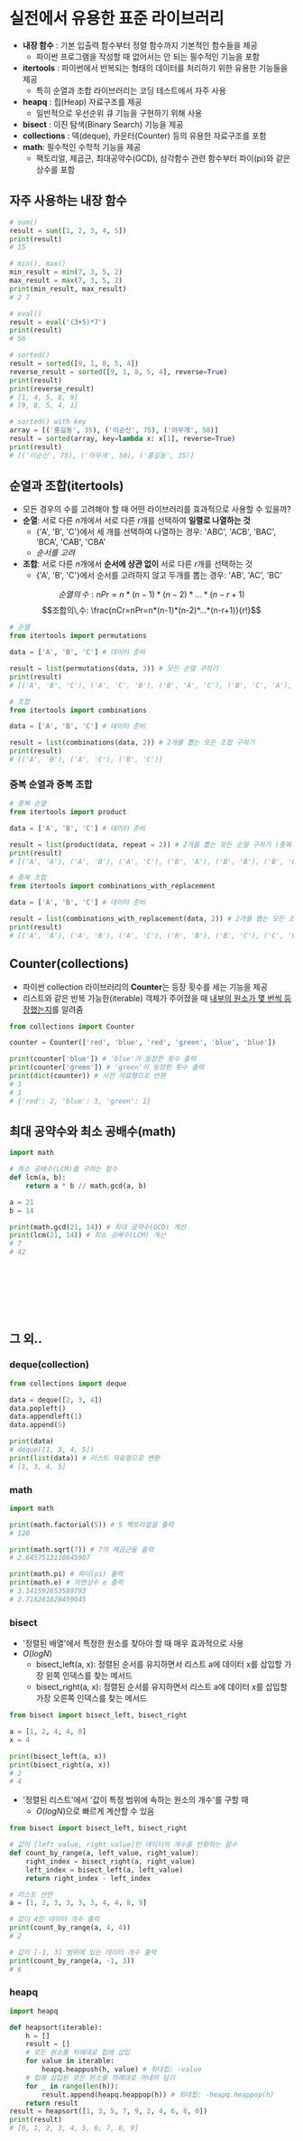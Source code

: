 # 실전에서 유용한 표준 라이브러리
* **내장 함수** : 기본 입출력 함수부터 정렬 함수까지 기본적인 함수들을 제공
  * 파이썬 프로그램을 작성할 때 없어서는 안 되는 필수적인 기능을 포함
* **itertools** : 파이썬에서 반복되는 형태의 데이터를 처리하기 위한 유용한 기능들을 제공
  * 특히 순열과 조합 라이브러리는 코딩 테스트에서 자주 사용
* **heapq** : 힙(Heap) 자료구조를 제공
  * 일반적으로 우선순위 큐 기능을 구현하기 위해 사용
* **bisect** : 이진 탐색(Binary Search) 기능을 제공
* **collections** : 덱(deque), 카운터(Counter) 등의 유용한 자료구조를 포함
* **math**: 필수적인 수학적 기능을 제공
  * 팩토리얼, 제곱근, 최대공약수(GCD), 삼각함수 관련 함수부터 파이(pi)와 같은 상수를 포함

## 자주 사용하는 내장 함수

```py
# sum()
result = sum([1, 2, 3, 4, 5])
print(result)
# 15

# min(), max()
min_result = min(7, 3, 5, 2)
max_result = max(7, 3, 5, 2)
print(min_result, max_result)
# 2 7

# eval()
result = eval('(3+5)*7')
print(result)
# 56

# sorted()
result = sorted([9, 1, 8, 5, 4])
reverse_result = sorted([9, 1, 8, 5, 4], reverse=True)
print(result)
print(reverse_result)
# [1, 4, 5, 8, 9]
# [9, 8, 5, 4, 1]

# sorted() with key
array = [('홍길동', 35), ('이순신', 75), ('아무개', 50)]
result = sorted(array, key=lambda x: x[1], reverse=True)
print(result)
# [('이순신', 75), ('아무개', 50), ('홍길동', 35)]
```

## 순열과 조합(itertools)

* 모든 경우의 수를 고려해야 할 때 어떤 라이브러리를 효과적으로 사용할 수 있을까?
* **순열**: 서로 다른 $n$개에서 서로 다른 $r$개를 선택하여 **일렬로 나열하는 것**
  * {'A', 'B', 'C'}에서 세 개를 선택하여 나열하는 경우: 'ABC', 'ACB', 'BAC', 'BCA', 'CAB', 'CBA'
  * *순서를 고려*
* **조합**: 서로 다른 $n$개에서 **순서에 상관 없이** 서로 다른 $r$개를 선택하는 것
  * {'A', 'B', 'C'}에서 순서를 고려하지 않고 두개를 뽑는 경우: 'AB', 'AC', 'BC'

$$순열의\,수: nPr=n*(n-1)*(n-2)*...*(n-r+1)$$
$$조합의\,수: \frac{nCr=nPr=n*(n-1)*(n-2)*...*(n-r+1)}{r!}$$

```py
# 순열
from itertools import permutations

data = ['A', 'B', 'C'] # 데이터 준비

result = list(permutations(data, 3)) # 모든 순열 구하기
print(result)
# [('A', 'B', 'C'), ('A', 'C', 'B'), ('B', 'A', 'C'), ('B', 'C', 'A'), ('C', 'A', 'B'), ('C', 'B', 'A')]

# 조합
from itertools import combinations

data = ['A', 'B', 'C'] # 데이터 준비

result = list(combinations(data, 2)) # 2개를 뽑는 모든 조합 구하기
print(result)
# [('A', 'B'), ('A', 'C'), ('B', 'C')]
```
### 중복 순열과 중복 조합

```py
# 중복 순열
from itertools import product

data = ['A', 'B', 'C'] # 데이터 준비

result = list(product(data, repeat = 2)) # 2개를 뽑는 모든 순열 구하기 (중복 허용)
print(result)
# [('A', 'A'), ('A', 'B'), ('A', 'C'), ('B', 'A'), ('B', 'B'), ('B', 'C'), ('C', 'A'), ('C', 'B'), ('C', 'C')]

# 중복 조합
from itertools import combinations_with_replacement

data = ['A', 'B', 'C'] # 데이터 준비

result = list(combinations_with_replacement(data, 2)) # 2개를 뽑는 모든 조합 구하기 (중복 허용)
print(result)
# [('A', 'A'), ('A', 'B'), ('A', 'C'), ('B', 'B'), ('B', 'C'), ('C', 'C')]
```

## Counter(collections)
* 파이썬 collection 라이브러리의 **Counter**는 등장 횟수를 세는 기능을 제공
* 리스트와 같은 반복 가능한(iterable) 객체가 주어졌을 때 <u>내부의 원소가 몇 번씩 등장했는지</u>를 알려줌

```py
from collections import Counter

counter = Counter(['red', 'blue', 'red', 'green', 'blue', 'blue'])

print(counter['blue']) # 'blue'가 등장한 횟수 출력
print(counter['green']) # 'green'이 등장한 횟수 출력
print(dict(counter)) # 사전 자료형으로 반환
# 3
# 1
# {'red': 2, 'blue': 3, 'green': 1}
```

## 최대 공약수와 최소 공배수(math)
```py
import math

# 최소 공배수(LCM)를 구하는 함수
def lcm(a, b):
    return a * b // math.gcd(a, b)

a = 21
b = 14

print(math.gcd(21, 14)) # 최대 공약수(GCD) 계산
print(lcm(21, 14)) # 최소 공배수(LCM) 계산
# 7
# 42
```

<br><br><br><br><br>

## 그 외..
### deque(collection)
```py
from collections import deque

data = deque([2, 3, 4])
data.popleft()
data.appendleft(1)
data.append(5)

print(data)
# deque([1, 3, 4, 5])
print(list(data)) # 리스트 자료형으로 변환
# [1, 3, 4, 5]
```

### math
```py
import math

print(math.factorial(5)) # 5 팩토리얼을 출력
# 120

print(math.sqrt(7)) # 7의 제곱근을 출력
# 2.6457513110645907

print(math.pi) # 파이(pi) 출력
print(math.e) # 자연상수 e 출력
# 3.141592653589793
# 2.718281828459045
```

### bisect
* '정렬된 배열'에서 특정한 원소를 찾아야 할 때 매우 효과적으로 사용
* $O(logN)$
  * bisect_left(a, x): 정렬된 순서를 유지하면서 리스트 a에 데이터 x를 삽입할 가장 왼쪽 인덱스를 찾는 메서드
  * bisect_right(a, x): 정렬된 순서를 유지하면서 리스트 a에 데이터 x를 삽입할 가장 오른쪽 인덱스를 찾는 메서드
```py
from bisect import bisect_left, bisect_right

a = [1, 2, 4, 4, 8]
x = 4

print(bisect_left(a, x))
print(bisect_right(a, x))
# 2
# 4
```

* '정렬된 리스트'에서 '값이 특정 범위에 속하는 원소의 개수'를 구할 때
  * $O(logN)$으로 빠르게 계산할 수 있음
```py
from bisect import bisect_left, bisect_right

# 값이 [left_value, right_value]인 데이터의 개수를 반환하는 함수
def count_by_range(a, left_value, right_value):
    right_index = bisect_right(a, right_value)
    left_index = bisect_left(a, left_value)
    return right_index - left_index

# 리스트 선언
a = [1, 2, 3, 3, 3, 3, 4, 4, 8, 9]

# 값이 4인 데이터 개수 출력
print(count_by_range(a, 4, 4))
# 2

# 값이 [-1, 3] 범위에 있는 데이터 개수 출력
print(count_by_range(a, -1, 3))
# 6
```

### heapq
```py
import heapq

def heapsort(iterable):
    h = []
    result = []
    # 모든 원소를 차례대로 힙에 삽입
    for value in iterable:
        heapq.heappush(h, value) # 최대힙: -value
    # 힙에 삽입된 모든 원소를 차례대로 꺼내어 담기
    for _ in range(len(h)):
        result.append(heapq.heappop(h)) # 최대힙: -heapq.heappop(h)
    return result
result = heapsort([1, 3, 5, 7, 9, 2, 4, 6, 8, 0])
print(result)
# [0, 1, 2, 3, 4, 5, 6, 7, 8, 9]
```